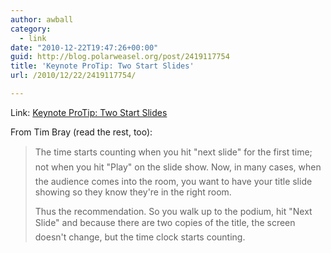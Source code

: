 ```yaml
---
author: awball
category:
  - link
date: "2010-12-22T19:47:26+00:00"
guid: http://blog.polarweasel.org/post/2419117754
title: 'Keynote ProTip: Two Start Slides'
url: /2010/12/22/2419117754/

---
```

Link: [Keynote ProTip: Two Start Slides](http://www.tbray.org/ongoing/When/201x/2010/12/21/Keynote-ProTip)

From Tim Bray (read the rest, too):

> The time starts counting when you hit "next slide" for the first time; not when you hit "Play" on the slide show. Now, in many cases, when the audience comes into the room, you want to have your title slide showing so they know they're in the right room.
>
> Thus the recommendation. So you walk up to the podium, hit "Next Slide" and because there are two copies of the title, the screen doesn't change, but the time clock starts counting.
